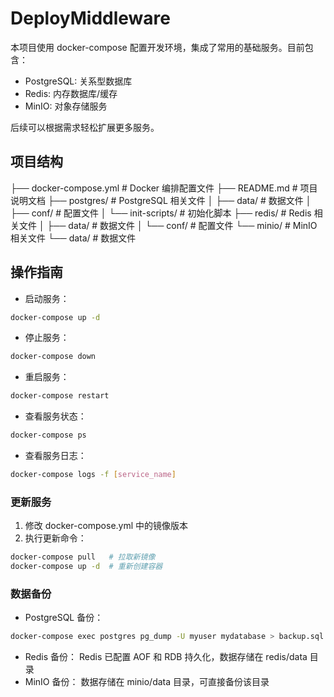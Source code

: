# DeployMiddleware

本项目使用 docker-compose 配置开发环境，集成了常用的基础服务。目前包含：

- PostgreSQL: 关系型数据库
- Redis: 内存数据库/缓存
- MinIO: 对象存储服务

后续可以根据需求轻松扩展更多服务。

## 项目结构

├── docker-compose.yml          # Docker 编排配置文件
├── README.md                   # 项目说明文档
├── postgres/                   # PostgreSQL 相关文件
│   ├── data/                   # 数据文件
│   ├── conf/                   # 配置文件
│   └── init-scripts/           # 初始化脚本
├── redis/                      # Redis 相关文件
│   ├── data/                   # 数据文件
│   └── conf/                   # 配置文件
└── minio/                      # MinIO 相关文件
└── data/                   # 数据文件

## 操作指南


- 启动服务：

```bash
docker-compose up -d
```

- 停止服务：

```bash
docker-compose down
```

- 重启服务：

```bash
docker-compose restart
```

- 查看服务状态：

```bash
docker-compose ps
```

- 查看服务日志：

```bash
docker-compose logs -f [service_name]
```

### 更新服务

1. 修改 docker-compose.yml 中的镜像版本
2. 执行更新命令：

```bash
docker-compose pull   # 拉取新镜像
docker-compose up -d  # 重新创建容器
```

### 数据备份

- PostgreSQL 备份：

```bash
docker-compose exec postgres pg_dump -U myuser mydatabase > backup.sql
```

- Redis 备份：
  Redis 已配置 AOF 和 RDB 持久化，数据存储在 redis/data 目录
- MinIO 备份：
  数据存储在 minio/data 目录，可直接备份该目录
